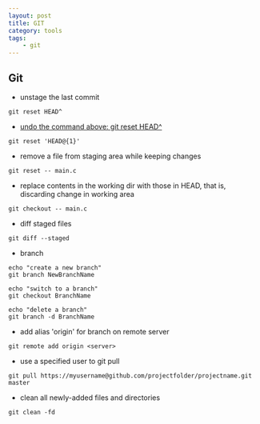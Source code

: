 ```yaml
---
layout: post
title: GIT
category: tools
tags:
    - git
---
```



## Git
- unstage the last commit

```
git reset HEAD^
```
- [ undo the command above: git reset HEAD^ ](https://stackoverflow.com/questions/2510276/undoing-git-reset )

```
git reset 'HEAD@{1}'
```

- remove a file from staging area while keeping changes

```
git reset -- main.c
```

- replace contents in the working dir with those in HEAD, that is, discarding change in working area

```
git checkout -- main.c
```

- diff staged files

```
git diff --staged
```

- branch

```
echo "create a new branch"
git branch NewBranchName

echo "switch to a branch"
git checkout BranchName

echo "delete a branch"
git branch -d BranchName
```

- add alias 'origin' for branch on remote server

```
git remote add origin <server>
```

- use a specified user to git pull

```
git pull https://myusername@github.com/projectfolder/projectname.git master
```

- clean all newly-added files and directories

```
git clean -fd
```